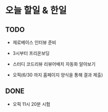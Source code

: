 # 오늘 할일 & 한일

## TODO

- 제로베이스 인터뷰 준비

- 3시부터 프리온보딩

- 스터디 코드리뷰 리뷰어배치 자동화 알아보기

- 오픽(6/30 까지 홈페이지 양식을 통해 결과 제출)

## DONE

- 오픽 11시 20분 시험
